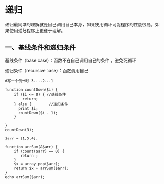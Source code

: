 # 递归

递归最简单的理解就是自己调用自己本身，如果使用循环可能程序的性能很高，如果使用递归程序上更便于理解。

## 一、基线条件和递归条件

基线条件（base case）：函数不在自己调用自己的条件 ，避免死循环

递归条件（recursive case）：函数调用自己

```
#写一个倒计时 3....2...1

function countDown($i) {
    if ($i <= 0) { //基线条件
        return;
    } else {        //递归条件
      print $i;
      countDown($i - 1);
    }

}
countDown(3);
```

```
$arr = [1,5,4];

function arrSum(&$arr) {
    if (count($arr) == 0) {
       return ;
    }
    $x = array_pop($arr);
    return $x + arrSum($arr);
}
echo arrSum($arr);
```



